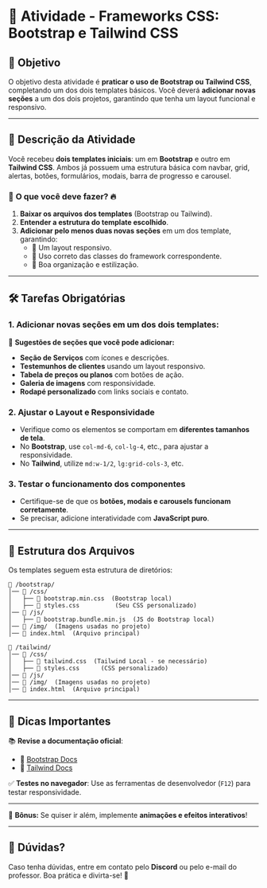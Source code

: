 # 🚀 Atividade - Frameworks CSS: Bootstrap e Tailwind CSS

## 🎯 Objetivo

O objetivo desta atividade é **praticar o uso de Bootstrap ou Tailwind CSS**, completando um dos dois templates básicos. Você deverá **adicionar novas seções** a um dos dois projetos, garantindo que tenha um layout funcional e responsivo.

---

## 📌 Descrição da Atividade

Você recebeu **dois templates iniciais**: um em **Bootstrap** e outro em **Tailwind CSS**. Ambos já possuem uma estrutura básica com navbar, grid, alertas, botões, formulários, modais, barra de progresso e carousel.

### 🎯 **O que você deve fazer?** 🔥

1. **Baixar os arquivos dos templates** (Bootstrap ou Tailwind).
2. **Entender a estrutura do template escolhido**.
3. **Adicionar pelo menos duas novas seções** em um dos template, garantindo:
   - 📌 Um layout responsivo.
   - 📌 Uso correto das classes do framework correspondente.
   - 📌 Boa organização e estilização.

---

## 🛠 **Tarefas Obrigatórias**

### **1. Adicionar novas seções em um dos dois templates:**

📌 **Sugestões de seções que você pode adicionar:**

- **Seção de Serviços** com ícones e descrições.
- **Testemunhos de clientes** usando um layout responsivo.
- **Tabela de preços ou planos** com botões de ação.
- **Galeria de imagens** com responsividade.
- **Rodapé personalizado** com links sociais e contato.

### **2. Ajustar o Layout e Responsividade**

- Verifique como os elementos se comportam em **diferentes tamanhos de tela**.
- No **Bootstrap**, use `col-md-6`, `col-lg-4`, etc., para ajustar a responsividade.
- No **Tailwind**, utilize `md:w-1/2`, `lg:grid-cols-3`, etc.

### **3️. Testar o funcionamento dos componentes**

- Certifique-se de que os **botões, modais e carousels funcionam corretamente**.
- Se precisar, adicione interatividade com **JavaScript puro**.

---

## 📂 **Estrutura dos Arquivos**

Os templates seguem esta estrutura de diretórios:

```
📂 /bootstrap/
│── 📂 /css/
│   ├── 📜 bootstrap.min.css  (Bootstrap local)
│   ├── 📜 styles.css          (Seu CSS personalizado)
│── 📂 /js/
│   ├── 📜 bootstrap.bundle.min.js  (JS do Bootstrap local)
│── 📂 /img/  (Imagens usadas no projeto)
│── 📜 index.html  (Arquivo principal)

📂 /tailwind/
│── 📂 /css/
│   ├── 📜 tailwind.css  (Tailwind Local - se necessário)
│   ├── 📜 styles.css      (CSS personalizado)
│── 📂 /js/
│── 📂 /img/  (Imagens usadas no projeto)
│── 📜 index.html  (Arquivo principal)
```

---

## 📢 **Dicas Importantes**

📚 **Revise a documentação oficial**:

- 🔗 [Bootstrap Docs](https://getbootstrap.com/docs/5.3/getting-started/introduction/)
- 🔗 [Tailwind Docs](https://tailwindcss.com/docs/installation)

✅ **Testes no navegador**: Use as ferramentas de desenvolvedor (`F12`) para testar responsividade.

---

📌 **Bônus:** Se quiser ir além, implemente **animações e efeitos interativos**!

---

## 🤝 **Dúvidas?**

Caso tenha dúvidas, entre em contato pelo **Discord** ou pelo e-mail do professor. Boa prática e divirta-se! 🚀

